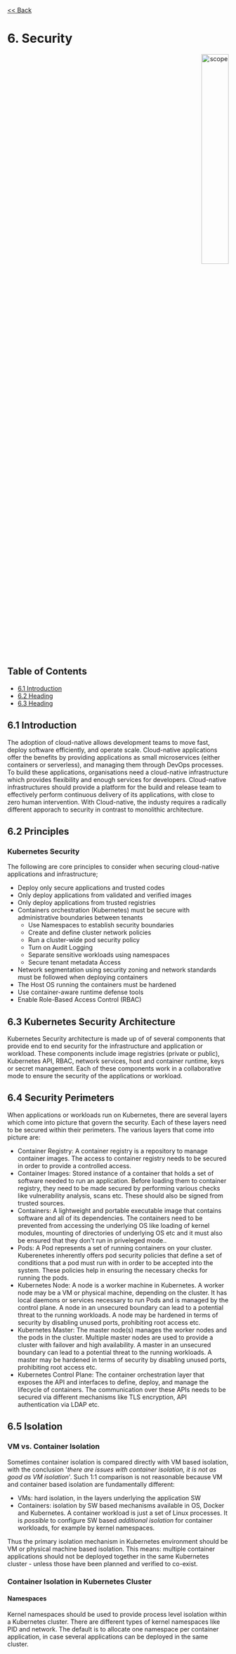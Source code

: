 [<< Back](../../kubernetes)

# 6. Security
<p align="right"><img src="../figures/bogo_ifo.png" alt="scope" title="Scope" width="35%"/></p>

## Table of Contents
* [6.1 Introduction](#6.1)
* [6.2 Heading](#6.2)
* [6.3 Heading](#6.3)

<a name="6.1"></a>
## 6.1 Introduction
The adoption of cloud-native allows development teams to move fast, deploy software efficiently, and operate scale. 
Cloud-native applications offer the benefits by providing applications as small microservices (either containers or serverless), and managing them through DevOps processes. To build these applications, organisations need a cloud-native infrastructure which provides flexibility and enough services for developers. Cloud-native infrastructures should provide a platform for the build and release team to effectively perform continuous delivery of its applications, with close to zero human intervention. With Cloud-native, the industy requires a radically different apporach to security in contrast to monolithic architecture. 

<a name="6.2"></a>
##  6.2 Principles
### Kubernetes Security
The following are core principles to consider when securing cloud-native applications and infrastructure;

- Deploy only secure applications and trusted codes
- Only deploy applications from validated and verified images
- Only deploy applications from trusted registries
- Containers orchestration (Kubernetes) must be secure with administrative boundaries between tenants
  - Use Namespaces to establish security boundaries
  - Create and define cluster network policies
  - Run a cluster-wide pod security policy
  - Turn on Audit Logging
  - Separate sensitive workloads using namespaces
  - Secure tenant metadata Access
- Network segmentation using security zoning and network standards must be followed when deploying containers 
- The Host OS running the containers must be hardened
- Use container-aware runtime defense tools
- Enable Role-Based Access Control (RBAC)

##  6.3 Kubernetes Security Architecture
Kubernetes Security architecture is made up of of several components that provide end to end security for the infrastructure and application or workload. These components include image registries (private or public), Kubernetes API, RBAC, network services, host and container runtime, keys or secret management. Each of these components work in a collaborative mode to ensure the security of the applications or workload. 

<a name="6.3"></a>
## 6.4 Security Perimeters
When applications or workloads run on Kubernetes, there are several layers which come into picture that govern the security. Each of these layers need to be secured within their perimeters. The various layers that come into picture are:

- Container Registry: A container registry is a repository to manage container images. The access to container registry needs to be secured in order to provide a controlled access.
- Container Images: Stored instance of a container that holds a set of software needed to run an application. Before loading them to container registry, they need to be made secured by performing various checks like vulnerability analysis, scans etc. These should also be signed from trusted sources.
- Containers: A lightweight and portable executable image that contains software and all of its dependencies. The containers need to be prevented from accessing the underlying OS like loading of kernel modules, mounting of directories of underlying OS etc and it must also be ensured that they don't run in priveleged mode..
- Pods: A Pod represents a set of running containers on your cluster. Kuberenetes inherently offers pod security policies that define a set of conditions that a pod must run with in order to be accepted into the system. These policies help in ensuring the necessary checks for running the pods.
- Kubernetes Node: A node is a worker machine in Kubernetes. A worker node may be a VM or physical machine, depending on the cluster. It has local daemons or services necessary to run Pods and is managed by the control plane. A node in an unsecured boundary can lead to a potential threat to the running workloads. A node may be hardened in terms of security by disabling unused ports, prohibiting root access etc.
- Kubernetes Master: The master node(s) manages the worker nodes and the pods in the cluster. Multiple master nodes are used to provide a cluster with failover and high availability. A master in an unsecured boundary can lead to a potential threat to the running workloads. A master may be hardened in terms of security by disabling unused ports, prohibiting root access etc.
- Kubernetes Control Plane: The container orchestration layer that exposes the API and interfaces to define, deploy, and manage the lifecycle of containers. The communication over these APIs needs to be secured via different mechanisms like TLS encryption, API authentication via LDAP etc.

<a name="6.5"></a>
## 6.5 Isolation
### VM vs. Container Isolation
Sometimes container isolation is compared directly with VM based isolation, with the conclusion '*there are issues with container isolation, it is not as good as VM isolation*'. Such 1:1 comparison is not reasonable because VM and container based isolation are fundamentally different:
- VMs: hard isolation, in the layers underlying the application SW
- Containers: isolation by SW based mechanisms available in OS, Docker and Kubernetes. A container workload is just a set of Linux processes. It is _possible_ to configure SW based _additional isolation_ for container workloads, for example by kernel namespaces.

Thus the primary isolation mechanism in Kubernetes environment should be VM or physical machine based isolation. This means: multiple container applications should not be deployed together in the same Kubernetes cluster - unless those have been planned and verified to co-exist.

### Container Isolation in Kubernetes Cluster
#### Namespaces  
Kernel namespaces should be used to provide process level isolation within a Kubernetes cluster. There are different types of kernel namespaces like PID and network. The default is to allocate one namespace per container application, in case several applications can be deployed in the same cluster.

